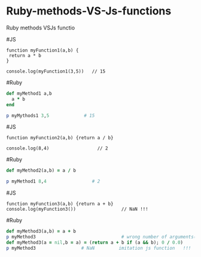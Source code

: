 # Ruby-methods-VS-Js-functions
Ruby methods VSJs functio

#JS
```node
function myFunction1(a,b) {
 return a * b
}

console.log(myFunction1(3,5))   // 15
```
#Ruby
```ruby
def myMethod1 a,b
  a * b
end

p myMythods1 3,5             # 15
```

#JS
```node
function myFunction2(a,b) {return a / b}

console.log(8,4)                  // 2
```

#Ruby
```ruby
def myMethod2(a,b) = a / b

p myMethod1 8,4                 # 2
```

#JS
```node
function myFunction3(a,b) {return a + b}
console.log(myFunction3())                 // NaN !!!
```
#Ruby
```ruby
def myMethod3(a,b) = a + b
p myMethod3                                # wrong number of arguments(given 0 , exended 2)
def myMethod3(a = nil,b = a) = (return a + b if (a && b); 0 / 0.0)
p myMethod3                 # NaN         imitation js function   !!!
```
